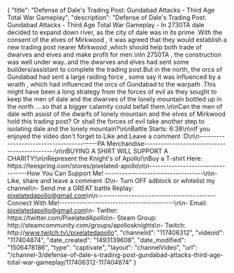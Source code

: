 {
    "title": "Defense of Dale's Trading Post: Gundabad Attacks - Third Age Total War Gameplay",
    "description": "Defense of Dale's Trading Post: Gundabad Attacks - Third Age Total War Gameplay - In 2730TA dale decided to expand down river, as the city of dale was in its prime .With the consent of the elves of Mirkwood , it was agreed that they would establish a new trading post nearer Mirkwood ,which should help both trade of dwarves and elves and make profit for men.\nIn 2750TA , the construction was well under way..and the dwarves and elves had sent some builders\/assistant to complete the trading post.But in the north, the orcs of Gundabad had sent a large raiding force , some say it was influenced by a wraith , which had influenced the orcs of Gundabad to the warpath .This might have been a long strategy from the forces of evil as they sought to keep the men of dale and the dwarves of the lonely mountain bottled up in the north ....so that a bigger calamity could befall them.\n\nCan the men of dale with assist of the dwarfs of lonely mountain and the elves of Mirkwood hold this trading post? Or shall the forces of evil take another step to isolating dale and the lonely mountain?\n\nBattle Starts: 6:38\n\nIf you enjoyed the video don't forget to Like and Leave a comment :D\n\n-----------------------------------------PA Merchandise----------------------------------------------\n\nBUYING A SHIRT WILL SUPPORT A CHARITY!\n\nRepresent the Knight's of Apollo!\nBuy a T-shirt Here: https:\/\/teespring.com\/stores\/pixelated-apollo\n\n----------------------------------How You Can Support Me! -----------------------------------\n\n- Like, share and leave a comment :D\n- Turn OFF adblock or whitelist my channel\n- Send me a GREAT battle Replay: pixelatedapollo@gmail.com\n\n------------------------------------------Connect With Me!-----------------------------------------\n\n- Email: pixelatedapollo@gmail.com\n- Twitter: https:\/\/twitter.com\/PixelatedApollo\n- Steam Group:  http:\/\/steamcommunity.com\/groups\/apollosknights\n- Twitch: http:\/\/www.twitch.tv\/pixelatedapollo",
    "channelid": "117406312",
    "videoid": "117404874",
    "date_created": "1493139608",
    "date_modified": "1506478186",
    "type": "captivate",
    "layout": "channelVideo",
    "url": "\/channel-3\/defense-of-dale-s-trading-post-gundabad-attacks-third-age-total-war-gameplay\/117406312-117404874"
}